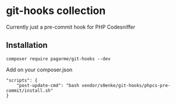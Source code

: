 # git-hooks collection

Currently just a pre-commit hook for PHP Codesniffer

## Installation
```
composer require pagarme/git-hooks --dev
```

Add on your composer.json
```
"scripts": {
    "post-update-cmd": "bash vendor/s0enke/git-hooks/phpcs-pre-commit/install.sh"
}
```

